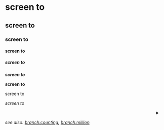 # screen to
## screen to
### screen to
#### screen to
##### screen to
***screen to***

**screen to**

screen to

*screen to*

<details style="width: 100%; text-align: right">
<summary></summary>
<section style="width: 100%; text-align: left">
font: <a href="https://www.dafont.com/lt-carpet.font?text=screen+to">LT Carpet</a>
</section>
</details>

*see also: <a href="tree/counting">branch:counting</a>, <a href="tree/million">branch:million</a>*